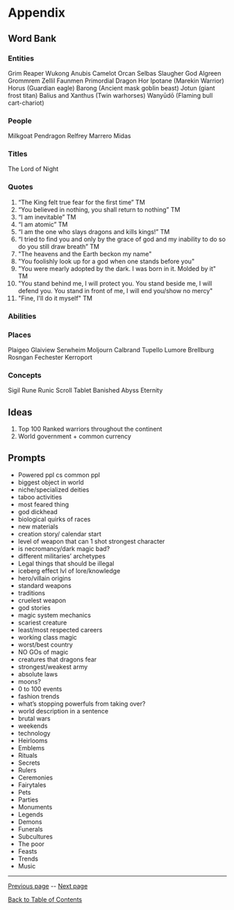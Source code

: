 # Appendix

## Word Bank
### Entities
Grim Reaper
Wukong
Anubis
Camelot
Orcan
Selbas
Slaugher God
Algreen
Grommrem
Zellil
Faunmen
Primordial Dragon
Hor
Ipotane (Marekin Warrior) 
Horus (Guardian eagle) 
Barong (Ancient mask goblin beast) 
Jotun (giant frost titan) 
Balius and Xanthus (Twin warhorses) 
Wanyūdō (Flaming bull cart-chariot) 

### People
Milkgoat
Pendragon
Relfrey
Marrero
Midas

### Titles
The Lord of Night

### Quotes 
1. “The King felt true fear for the first time” TM
1. “You believed in nothing, you shall return to nothing” TM
1. “I am inevitable” TM
1. “I am atomic” TM
1. “I am the one who slays dragons and kills kings!” TM
1. “I tried to find you and only by the grace of god and my inability to do so do you still draw breath” TM
2. "The heavens and the Earth beckon my name"
3. "You foolishly look up for a god when one stands before you"
4. "You were mearly adopted by the dark. I was born in it. Molded by it" TM
5. "You stand behind me, I will protect you. You stand beside me, I will defend you. You stand in front of me, I will end you/show no mercy"
6. "Fine, I'll do it myself" TM

### Abilities

### Places
Plaigeo
Glaiview
Serwheim
Moljourn
Calbrand
Tupello
Lumore
Brellburg
Rosngan
Fechester
Kerroport

### Concepts
Sigil
Rune
Runic
Scroll
Tablet
Banished
Abyss
Eternity

## Ideas
1. Top 100 Ranked warriors throughout the continent
1. World government + common currency

## Prompts
- Powered ppl cs common ppl
- biggest object in world
- niche/specialized deities
- taboo activities
- most feared thing
- god dickhead
- biological quirks of races
- new materials
- creation story/ calendar start
- level of weapon that can 1 shot strongest character
- is necromancy/dark magic bad?
- different militaries’ archetypes
- Legal things that should be illegal
- iceberg effect lvl of lore/knowledge
- hero/villain origins
- standard weapons
- traditions
- cruelest weapon
- god stories
- magic system mechanics
- scariest creature
- least/most respected careers
- working class magic
- worst/best country
- NO GOs of magic
- creatures that dragons fear
- strongest/weakest army
- absolute laws
- moons?
- 0 to 100 events
- fashion trends
- what’s stopping powerfuls from taking over?
- world description in a sentence
- brutal wars
- weekends
- technology 
- Heirlooms
- Emblems
- Rituals
- Secrets
- Rulers
- Ceremonies
- Fairytales
- Pets
- Parties
- Monuments
- Legends
- Demons
- Funerals
- Subcultures
- The poor
- Feasts
- Trends
- Music

---

[Previous page](/Lorehuin/Players/players.md) -- [Next page](/Lorehuin/Back/glossary.md)

[Back to Table of Contents](/Lorehuin/Front/table-of-contents.md)